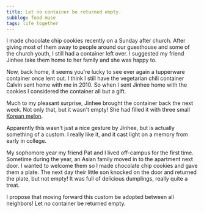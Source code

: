 ```yaml
---
title: Let no container be returned empty.
subblog: food muse
tags: life together
---
```


I made chocolate chip cookies recently on a Sunday after church. After giving most of them away to people around our guesthouse and some of the church youth, I still had a container left over. I suggested my friend Jinhee take them home to her family and she was happy to.

Now, back home, it seems you're lucky to see ever again a tupperware container once lent out. I think I still have the vegetarian chili container Calvin sent home with me in 2010. So when I sent Jinhee home with the cookies I considered the container all but a gift.

Much to my pleasant surprise, Jinhee brought the container back the next week. Not only that, but it wasn't empty! She had filled it with three small [Korean melon](https://en.wikipedia.org/wiki/Korean_melon).

Apparently this wasn't just a nice gesture by Jinhee, but is actually something of a custom. I really like it, and it cast light on a memory from early in college.

<!-- MORE -->

My sophomore year my friend Pat and I lived off-campus for the first time. Sometime during the year, an Asian family moved in to the apartment next door. I wanted to welcome them so I made chocolate chip cookies and gave them a plate. The next day their little son knocked on the door and returned the plate, but not empty! It was full of delicious dumplings, really quite a treat.

I propose that moving forward this custom be adopted between all neighbors! Let no container be returned empty.
